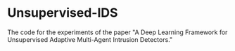 # Unsupervised-IDS
The code for the experiments of the paper "A Deep Learning Framework for Unsupervised Adaptive Multi-Agent Intrusion Detectors."
